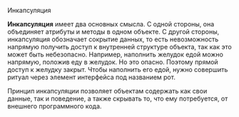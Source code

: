 Инкапсуляция

**Инкапсуляция** имеет два основных смысла. С одной стороны, она объединяет атрибуты и методы в одном объекте. С другой стороны, инкапсуляция обозначает сокрытие данных, то есть невозможность напрямую получить доступ к внутренней структуре объекта, так как это может быть небезопасно. Например, наполнить желудок едой можно напрямую, положив еду в желудок. Но это опасно. Поэтому прямой доступ к желудку закрыт. Чтобы наполнить его едой, нужно совершить ритуал через элемент интерфейса под названием рот.

Принцип инкапсуляции позволяет объектам содержать как свои данные, так и поведение, а также скрывать то, что ему потребуется, от внешнего программного кода.